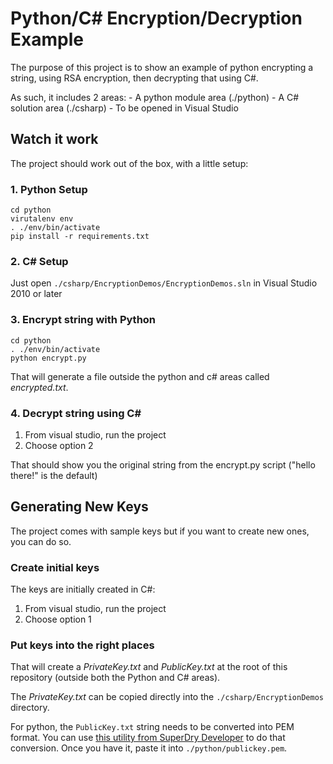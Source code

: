 Python/C# Encryption/Decryption Example
=======================================

The purpose of this project is to show an example of python encrypting a string, using RSA encryption, then decrypting that using C#.

As such, it includes 2 areas:
	- A python module area (./python)
	- A C# solution area (./csharp) - To be opened in Visual Studio

## Watch it work
The project should work out of the box, with a little setup:

### 1. Python Setup
```
cd python
virutalenv env
. ./env/bin/activate
pip install -r requirements.txt
```

### 2. C# Setup
Just open `./csharp/EncryptionDemos/EncryptionDemos.sln` in Visual Studio 2010 or later

### 3. Encrypt string with Python
```
cd python
. ./env/bin/activate
python encrypt.py
```
That will generate a file outside the python and c# areas called *encrypted.txt*.

### 4. Decrypt string using C#
1. From visual studio, run the project
2. Choose option 2

That should show you the original string from the encrypt.py script ("hello there!" is the default)

## Generating New Keys
The project comes with sample keys but if you want to create new ones, you can do so.

### Create initial keys
The keys are initially created in C#:

1. From visual studio, run the project
2. Choose option 1

### Put keys into the right places
That will create a *PrivateKey.txt* and *PublicKey.txt* at the root of this repository (outside both the Python and C# areas).

The *PrivateKey.txt* can be copied directly into the `./csharp/EncryptionDemos` directory.

For python, the `PublicKey.txt` string needs to be converted into PEM format. You can use [this utility from SuperDry Developer](https://superdry.apphb.com/tools/online-rsa-key-converter) to do that conversion. Once you  have it, paste it into `./python/publickey.pem`.
